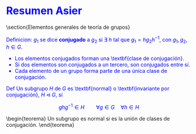 
# <a name= "" style="color:blue">Resumen Asier</a>

\section{Elementos generales de teoría de grupos}

<a name="conjugado" style="color:blue">Definicion:
$g_1$ se dice **conjugado** a $g_2$ si $\exists\ h$ tal que $g_1=hg_2h^{-1}$, con $g_1,g_2,h\in G$.
- Los elementos conjugados forman una \textbf{clase de conjugación}.
- Si dos elementos son conjugados a un tercero, son conjugados entre sí.
- Cada elemento de un grupo forma parte de una única clase de conjugación.
</a>

<a name="" style="color:blue">Def
Un subgrupo $H$ de $G$ es \textbf{normal} o \textbf{invariante por conjugación}, $H\triangleleft G$, si

$$
ghg^{-1}\in H\qquad \forall g\in G\quad \forall h\in H
$$
</a>

\begin{teorema}
Un subgrupo es normal si es la unión de clases de conjugación.
\end{teorema}
